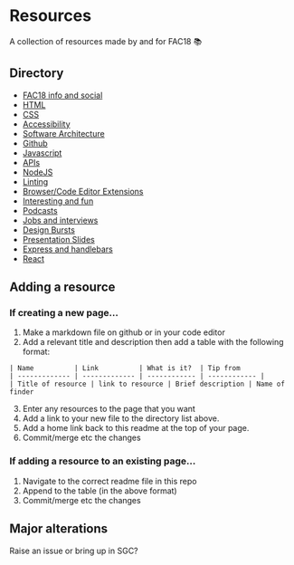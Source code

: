 # Resources

A collection of resources made by and for FAC18 📚

## Directory

* [FAC18 info and social](./directory/fac18.md)
* [HTML](./directory/html.md)
* [CSS](./directory/css.md)
* [Accessibility](./directory/a11y.md)
* [Software Architecture](./directory/architecture.md)
* [Github](./directory/github.md)
* [Javascript](./directory/javascript.md)
* [APIs](./directory/api.md)
* [NodeJS](./directory/node.md)
* [Linting](./directory/linting.md)
* [Browser/Code Editor Extensions](./directory/extensions.md)
* [Interesting and fun](./directory/interesting.md)
* [Podcasts](./directory/podcasts.md)
* [Jobs and interviews](./directory/jobs.md)
* [Design Bursts](https://github.com/foundersandcoders/design-bursts)
* [Presentation Slides](./directory/slides.md)
* [Express and handlebars](./express.md)
* [React](./react.md)

## Adding a resource

### If creating a new page...
1. Make a markdown file on github or in your code editor
2. Add a relevant title and description then add a table with the following format:

```
| Name          | Link          | What is it?  | Tip from
| ------------- | ------------- | ------------ | ------------ |
| Title of resource | link to resource | Brief description | Name of finder
```

3. Enter any resources to the page that you want
4. Add a link to your new file to the directory list above.
5. Add a home link back to this readme at the top of your page. 
6. Commit/merge etc the changes


### If adding a resource to an existing page...
1. Navigate to the correct readme file in this repo
2. Append to the table (in the above format)
3. Commit/merge etc the changes

## Major alterations

Raise an issue or bring up in SGC?





 
 
 
  





  




